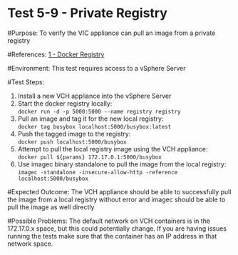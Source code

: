 Test 5-9 - Private Registry
=======

#Purpose:
To verify the VIC appliance can pull an image from a private registry

#References:
[1 - Docker Registry](https://hub.docker.com/_/registry/)

#Environment:
This test requires access to a vSphere Server

#Test Steps:
1. Install a new VCH appliance into the vSphere Server
2. Start the docker registry locally:  
```docker run -d -p 5000:5000 --name registry registry```
3. Pull an image and tag it for the new local registry:  
```docker tag busybox localhost:5000/busybox:latest```
4. Push the tagged image to the registry:  
```docker push localhost:5000/busybox```
5. Attempt to pull the local registry image using the VCH appliance:  
```docker pull ${params} 172.17.0.1:5000/busybox```
6. Use imagec binary standalone to pull the image from the local registry:  
```imagec -standalone -insecure-allow-http -reference localhost:5000/busybox```

#Expected Outcome:
The VCH appliance should be able to successfully pull the image from a local registry without error and imagec should be able to pull the image as well directly

#Possible Problems:
The default network on VCH containers is in the 172.17.0.x space, but this could potentially change. If you are having issues running the tests make sure that the container has an IP address in that network space. 